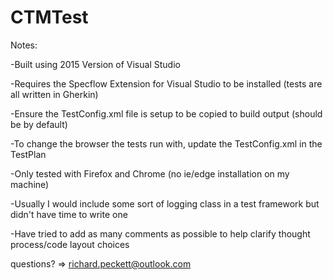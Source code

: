 # CTMTest
Notes:

-Built using 2015 Version of Visual Studio

-Requires the Specflow Extension for Visual Studio to be installed (tests are all written in Gherkin)

-Ensure the TestConfig.xml file is setup to be copied to build output (should be by default)

-To change the browser the tests run with, update the TestConfig.xml in the TestPlan

-Only tested with Firefox and Chrome (no ie/edge installation on my machine)

-Usually I would include some sort of logging class in a test framework but didn't have time to write one

-Have tried to add as many comments as possible to help clarify thought process/code layout choices

questions? => richard.peckett@outlook.com
